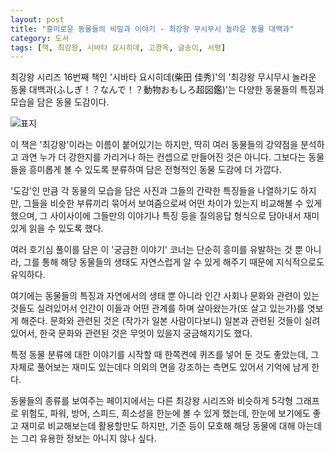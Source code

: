 ```yaml
---
layout: post
title: "흥미로운 동물들의 비밀과 이야기 - 최강왕 무시무시 놀라운 동물 대백과"
category: 도서
tags: [책, 최강왕, 시바타 요시히데, 고경옥, 글송이, 서평]
---
```


최강왕 시리즈 16번째 책인
'시바타 요시히데(柴田 佳秀)'의
'최강왕 무시무시 놀라운 동물 대백과(ふしぎ！？なんで！？動物おもしろ超図鑑)'는
다양한 동물들의 특징과 모습을 담은 동물 도감이다.

![표지](https://lh3.googleusercontent.com/KCPNSaNAmtiztwcxbzrL32f4T87eZVYDghXisriiPbCHwpgXZRncfIkgtOtCoWAJ3tDMR9vMYBdcmQ=s480)

이 책은 '최강왕'이라는 이름이 붙어있기는 하지만,
딱히 여러 동물들의 강약점을 분석하고
과연 누가 더 강한지를 가리거나 하는 컨셉으로 만들어진 것은 아니다.
그보다는 동물들을 흥미롭게 볼 수 있도록 분류하여 담은
전형적인 동물 도감에 더 가깝다.

'도감'인 만큼 각 동물의 모습을 담은 사진과 그들의 간략한 특징들을 나열하기도 하지만,
그들을 비슷한 부류끼리 묶어서 보여줌으로써 어떤 차이가 있는지 비교해볼 수 있게했으며,
그 사이사이에 그들만의 이야기나 특징 등을 질의응답 형식으로 담아내서
재미있게 읽을 수 있도록 했다.

여러 호기심 풀이를 담은 이 '궁금한 이야기' 코너는
단순히 흥미를 유발하는 것 뿐 아니라,
그를 통해 해당 동물들의 생태도 자연스럽게 알 수 있게 해주기 때문에 지식적으로도 유익하다.

여기에는 동물들의 특징과 자연에서의 생태 뿐 아니라
인간 사회나 문화와 관련이 있는 것들도 실려있어서
인간이 이들과 어떤 관계를 하며 살아왔는가(또 살고 있는가)를 엿보게 해준다.
문화와 관련된 것은 (작가가 일본 사람이다보니) 일본과 관련된 것들이 실려있어서,
한국 문화와 관련된 것은 무엇이 있을지 궁금해지기도 했다.

특정 동물 분류에 대한 이야기를 시작할 때 한쪽켠에 퀴즈를 넣어 둔 것도 좋았는데,
그 자체로 풀어보는 재미도 있는데다
의외의 면을 강조하는 측면도 있어서 기억에 남게 한다.

동물들의 종류를 보여주는 페이지에서는
다른 최강왕 시리즈와 비슷하게 5각형 그래프로
위험도, 파워, 방어, 스피드, 희소성을 한눈에 볼 수 있게 했는데,
한눈에 보기에도 좋고 재미로 비교해보는데 활용할만도 하지만,
기준 등이 모호해 해당 동물에 대해 아는데는 그리 유용한 정보는 아니지 않나 싶다.
